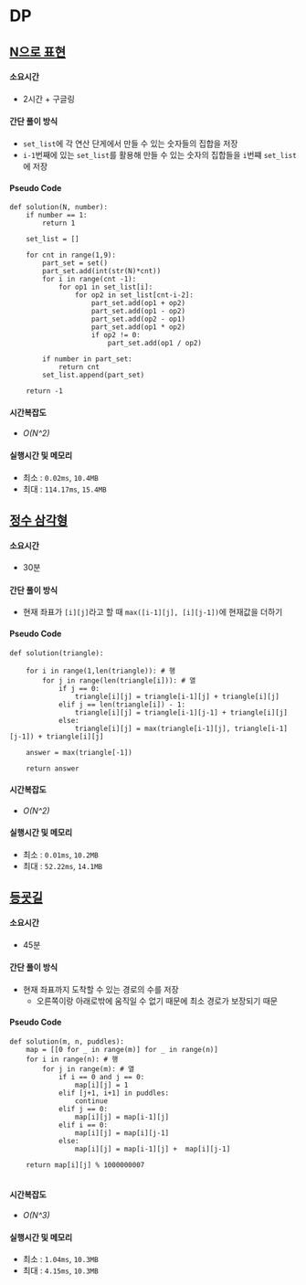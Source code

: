 # DP
## [N으로 표현](https://school.programmers.co.kr/learn/courses/30/lessons/42895)

#### 소요시간
- 2시간 + 구글링

#### 간단 풀이 방식
- `set_list`에 각 연산 단게에서 만들 수 있는 숫자들의 집합을 저장
- `i-1`번째에 있는 `set_list`를 활용해 만들 수 있는 숫자의 집합들을 `i`번쨰 `set_list`에 저장

#### Pseudo Code
```
def solution(N, number):
    if number == 1:
        return 1
    
    set_list = []
    
    for cnt in range(1,9):
        part_set = set()
        part_set.add(int(str(N)*cnt)) 
        for i in range(cnt -1):
            for op1 in set_list[i]:
                for op2 in set_list[cnt-i-2]:
                    part_set.add(op1 + op2)
                    part_set.add(op1 - op2)
                    part_set.add(op2 - op1)
                    part_set.add(op1 * op2)
                    if op2 != 0:
                        part_set.add(op1 / op2)
        
        if number in part_set:
            return cnt
        set_list.append(part_set)
        
    return -1
```

#### 시간복잡도
- _O(N^2)_

#### 실행시간 및 메모리
- 최소 : `0.02ms`, `10.4MB`
- 최대 : `114.17ms`, `15.4MB`


## [정수 삼각형](https://school.programmers.co.kr/learn/courses/30/lessons/43105)

#### 소요시간
- 30분

#### 간단 풀이 방식
- 현재 좌표가 `[i][j]`라고 할 때 `max([i-1][j], [i][j-1])`에 현재값을 더하기

#### Pseudo Code
```
def solution(triangle):
    
    for i in range(1,len(triangle)): # 행
        for j in range(len(triangle[i])): # 열
            if j == 0:
                triangle[i][j] = triangle[i-1][j] + triangle[i][j]
            elif j == len(triangle[i]) - 1:
                triangle[i][j] = triangle[i-1][j-1] + triangle[i][j]
            else:
                triangle[i][j] = max(triangle[i-1][j], triangle[i-1][j-1]) + triangle[i][j]
    
    answer = max(triangle[-1])
    
    return answer
```

#### 시간복잡도
- _O(N^2)_

#### 실행시간 및 메모리
- 최소 : `0.01ms`, `10.2MB`
- 최대 : `52.22ms`, `14.1MB`


## [등굣길](https://school.programmers.co.kr/learn/courses/30/lessons/42898)

#### 소요시간
- 45분

#### 간단 풀이 방식
- 현재 좌표까지 도착할 수 있는 경로의 수를 저장
    - 오른쪽이랑 아래로밖에 움직일 수 없기 때문에 최소 경로가 보장되기 때문

#### Pseudo Code
```
def solution(m, n, puddles):
    map = [[0 for _ in range(m)] for _ in range(n)]
    for i in range(n): # 행
        for j in range(m): # 열
            if i == 0 and j == 0:
                map[i][j] = 1
            elif [j+1, i+1] in puddles:
                continue
            elif j == 0:
                map[i][j] = map[i-1][j]
            elif i == 0:
                map[i][j] = map[i][j-1]
            else:
                map[i][j] = map[i-1][j] +  map[i][j-1]
    
    return map[i][j] % 1000000007
    
```

#### 시간복잡도
- _O(N^3)_

#### 실행시간 및 메모리
- 최소 : `1.04ms`, `10.3MB`
- 최대 : `4.15ms`, `10.3MB`